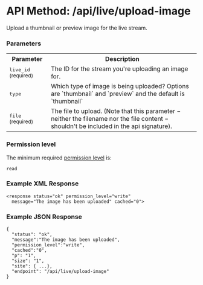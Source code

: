 # API Method: /api/live/upload-image

Upload a thumbnail or preview image for the live stream.


### Parameters

<table class="pretty">
  <tr><th>Parameter</th><th>Description</th></tr>
  <tr><td><tt>live_id</tt> <small>(required)</small></td><td>The ID for the stream you're uploading an image for.</td></tr>
    <tr><td><tt>type</tt></td><td>Which type of image is being uploaded? Options are `thumbnail` and `preview` and the default is `thumbnail`</td></tr>
  <tr><td><tt>file</tt> <small>(required)</small></td><td>The file to upload. (Note that this parameter &minus; neither the filename nor the file content &minus; shouldn't be included in the api signature).</td></tr>
</table>


### Permission level 

The minimum required [permission level](index#permission-level) is:

    read


### Example XML Response

    <response status="ok" permission_level="write" 
      message="The image has been uploaded" cached="0">

### Example JSON Response

    {
      "status": "ok", 
      "message":"The image has been uploaded",
      "permission_level":"write",
      "cached":"0",
      "p": "1",
      "size": "1",
      "site": { ...},
      "endpoint": "/api/live/upload-image"
    }